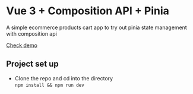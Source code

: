 # Vue 3 + Composition API + Pinia

A simple ecommerce products cart app to try out pinia state management with composition api

[Check demo](https://vue3-composition-api-pinia-demo.netlify.app)

## Project set up

- Clone the repo and cd into the directory <br>
``
npm install && npm run dev
``
